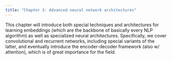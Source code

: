 ```yaml
---
title: "Chapter 3: Advanced neural network architectures"
---
```

This chapter will introduce both special techniques and architectures for learning embeddings (which are the backbone of basically every NLP algorithm) as well as
specialized neural architectures. Specifically, we cover convolutional and recurrent networks, including special variants of the latter, and eventually introduce 
the encoder-decoder framework (also w/ attention), which is of great importance for the field.
